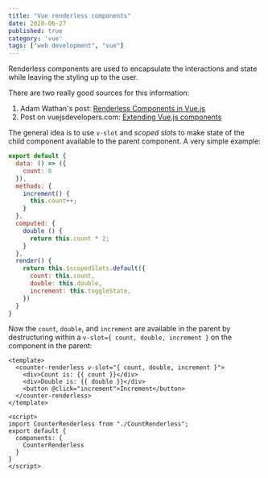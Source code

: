 ```yaml
---
title: "Vue renderless components"
date: 2020-06-27
published: true
category: 'vue'
tags: ["web development", "vue"]
---
```


Renderless components are used to encapsulate the interactions and state while leaving the styling up to the user. 

There are two really good sources for this information: 

1. Adam Wathan's post: [Renderless Components in Vue.js](https://adamwathan.me/renderless-components-in-vuejs/)
2. Post on vuejsdevelopers.com: [Extending Vue.js components](https://vuejsdevelopers.com/2017/06/11/vue-js-extending-components/#renderless-components)

The general idea is to use `v-slot` and *scoped slots* to make state of the child component available to the parent component. A very simple example: 

```js
export default {
  data: () => ({
    count: 0
  }),
  methods: {
    increment() {
      this.count++;
    }
  },
  computed: {
    double () {
      return this.count * 2;
    }
  },
  render() {
    return this.$scopedSlots.default({
      count: this.count,
      double: this.double,
      increment: this.toggleState,
    })
  }
}
```

Now the `count`, `double`, and `increment` are available in the parent by destructuring within a `v-slot={ count, double, increment }` on the component in the parent:

```vue
<template>
  <counter-renderless v-slot="{ count, double, increment }">
    <div>Count is: {{ count }}</div> 
    <div>Double is: {{ double }}</div>
    <button @click="increment">Increment</button>
  </counter-renderless>
</template>

<script>
import CounterRenderless from "./CountRenderless";
export default {
  components: {
    CounterRenderless
  }
}
</script>
```